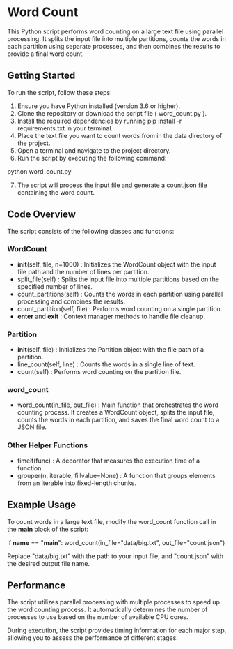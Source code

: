 # Word Count

This Python script performs word counting on a large text file using parallel processing. It splits the input file into multiple partitions, counts the words in each partition using separate processes, and then combines the results to provide a final word count.

## Getting Started

To run the script, follow these steps:

1. Ensure you have Python installed (version 3.6 or higher).
2. Clone the repository or download the script file ( word_count.py ).
3. Install the required dependencies by running pip install -r requirements.txt in your terminal.
4. Place the text file you want to count words from in the data directory of the project.
5. Open a terminal and navigate to the project directory.
6. Run the script by executing the following command:

python word_count.py

7. The script will process the input file and generate a count.json file containing the word count.

## Code Overview

The script consists of the following classes and functions:

### WordCount

- __init__(self, file, n=1000) : Initializes the WordCount object with the input file path and the number of lines per partition.
- split_file(self) : Splits the input file into multiple partitions based on the specified number of lines.
- count_partitions(self) : Counts the words in each partition using parallel processing and combines the results.
- count_partition(self, file) : Performs word counting on a single partition.
- __enter__ and __exit__ : Context manager methods to handle file cleanup.

### Partition

- __init__(self, file) : Initializes the Partition object with the file path of a partition.
- line_count(self, line) : Counts the words in a single line of text.
- count(self) : Performs word counting on the partition file.

### word_count

- word_count(in_file, out_file) : Main function that orchestrates the word counting process. It creates a WordCount object, splits the input file, counts the words in each partition, and saves the final word count to a JSON file.

### Other Helper Functions

- timeit(func) : A decorator that measures the execution time of a function.
- grouper(n, iterable, fillvalue=None) : A function that groups elements from an iterable into fixed-length chunks.

## Example Usage

To count words in a large text file, modify the word_count function call in the __main__ block of the script:

if __name__ == "__main__":
    word_count(in_file="data/big.txt", out_file="count.json")

Replace "data/big.txt" with the path to your input file, and "count.json" with the desired output file name.

## Performance

The script utilizes parallel processing with multiple processes to speed up the word counting process. It automatically determines the number of processes to use based on the number of available CPU cores.

During execution, the script provides timing information for each major step, allowing you to assess the performance of different stages.

